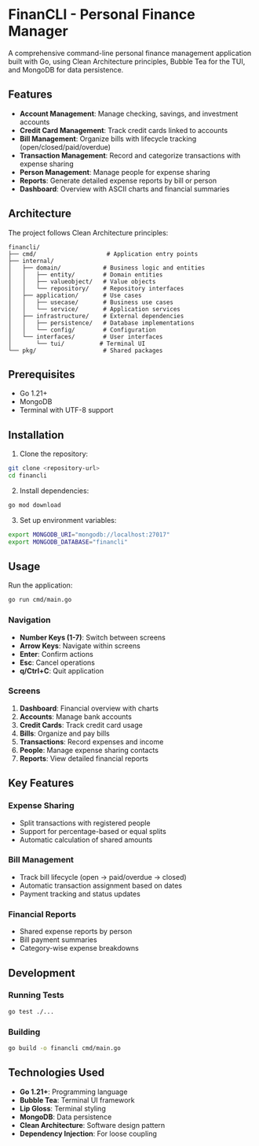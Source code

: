 # FinanCLI - Personal Finance Manager

A comprehensive command-line personal finance management application built with Go, using Clean Architecture principles, Bubble Tea for the TUI, and MongoDB for data persistence.

## Features

- **Account Management**: Manage checking, savings, and investment accounts
- **Credit Card Management**: Track credit cards linked to accounts
- **Bill Management**: Organize bills with lifecycle tracking (open/closed/paid/overdue)
- **Transaction Management**: Record and categorize transactions with expense sharing
- **Person Management**: Manage people for expense sharing
- **Reports**: Generate detailed expense reports by bill or person
- **Dashboard**: Overview with ASCII charts and financial summaries

## Architecture

The project follows Clean Architecture principles:

```
financli/
├── cmd/                    # Application entry points
├── internal/
│   ├── domain/            # Business logic and entities
│   │   ├── entity/        # Domain entities
│   │   ├── valueobject/   # Value objects
│   │   └── repository/    # Repository interfaces
│   ├── application/       # Use cases
│   │   ├── usecase/       # Business use cases
│   │   └── service/       # Application services
│   ├── infrastructure/    # External dependencies
│   │   ├── persistence/   # Database implementations
│   │   └── config/        # Configuration
│   └── interfaces/        # User interfaces
│       └── tui/          # Terminal UI
└── pkg/                   # Shared packages
```

## Prerequisites

- Go 1.21+
- MongoDB
- Terminal with UTF-8 support

## Installation

1. Clone the repository:
```bash
git clone <repository-url>
cd financli
```

2. Install dependencies:
```bash
go mod download
```

3. Set up environment variables:
```bash
export MONGODB_URI="mongodb://localhost:27017"
export MONGODB_DATABASE="financli"
```

## Usage

Run the application:
```bash
go run cmd/main.go
```

### Navigation

- **Number Keys (1-7)**: Switch between screens
- **Arrow Keys**: Navigate within screens
- **Enter**: Confirm actions
- **Esc**: Cancel operations
- **q/Ctrl+C**: Quit application

### Screens

1. **Dashboard**: Financial overview with charts
2. **Accounts**: Manage bank accounts
3. **Credit Cards**: Track credit card usage
4. **Bills**: Organize and pay bills
5. **Transactions**: Record expenses and income
6. **People**: Manage expense sharing contacts
7. **Reports**: View detailed financial reports

## Key Features

### Expense Sharing
- Split transactions with registered people
- Support for percentage-based or equal splits
- Automatic calculation of shared amounts

### Bill Management
- Track bill lifecycle (open → paid/overdue → closed)
- Automatic transaction assignment based on dates
- Payment tracking and status updates

### Financial Reports
- Shared expense reports by person
- Bill payment summaries
- Category-wise expense breakdowns

## Development

### Running Tests
```bash
go test ./...
```

### Building
```bash
go build -o financli cmd/main.go
```

## Technologies Used

- **Go 1.21+**: Programming language
- **Bubble Tea**: Terminal UI framework
- **Lip Gloss**: Terminal styling
- **MongoDB**: Data persistence
- **Clean Architecture**: Software design pattern
- **Dependency Injection**: For loose coupling